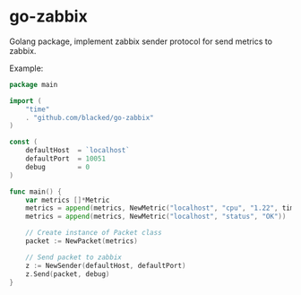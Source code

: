 go-zabbix
==============================================================================
Golang package, implement zabbix sender protocol for send metrics to zabbix.

Example:
```go
package main

import (
    "time"
    . "github.com/blacked/go-zabbix"
)

const (
    defaultHost  = `localhost`
    defaultPort  = 10051
    debug        = 0
)

func main() {
    var metrics []*Metric
    metrics = append(metrics, NewMetric("localhost", "cpu", "1.22", time.Now().Unix()))
    metrics = append(metrics, NewMetric("localhost", "status", "OK"))

    // Create instance of Packet class
    packet := NewPacket(metrics)

    // Send packet to zabbix
    z := NewSender(defaultHost, defaultPort)
    z.Send(packet, debug)
}
```
